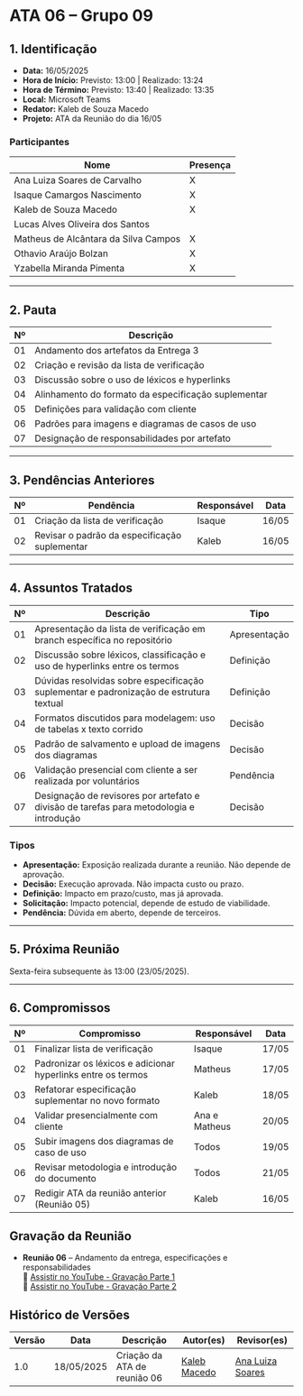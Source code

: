 # ATA 06 – Grupo 09

## 1. Identificação

- **Data:** 16/05/2025  
- **Hora de Início:** Previsto: 13:00 | Realizado: 13:24  
- **Hora de Término:** Previsto: 13:40 | Realizado: 13:35  
- **Local:** Microsoft Teams  
- **Redator:** Kaleb de Souza Macedo  
- **Projeto:** ATA da Reunião do dia 16/05

### Participantes

| Nome                                     | Presença |
|------------------------------------------|----------|
| Ana Luiza Soares de Carvalho             | X        |
| Isaque Camargos Nascimento               | X        |
| Kaleb de Souza Macedo                    | X        |
| Lucas Alves Oliveira dos Santos          |          |
| Matheus de Alcântara da Silva Campos     | X        |
| Othavio Araújo Bolzan                    | X         |
| Yzabella Miranda Pimenta                 | X        |

---

## 2. Pauta

| Nº  | Descrição                                                                 |
|-----|---------------------------------------------------------------------------|
| 01  | Andamento dos artefatos da Entrega 3                                     |
| 02  | Criação e revisão da lista de verificação                                |
| 03  | Discussão sobre o uso de léxicos e hyperlinks                            |
| 04  | Alinhamento do formato da especificação suplementar                      |
| 05  | Definições para validação com cliente                                    |
| 06  | Padrões para imagens e diagramas de casos de uso                         |
| 07  | Designação de responsabilidades por artefato                             |

---

## 3. Pendências Anteriores

| Nº  | Pendência                                              | Responsável | Data   |
|-----|--------------------------------------------------------|-------------|--------|
| 01  | Criação da lista de verificação                        | Isaque      | 16/05  |
| 02  | Revisar o padrão da especificação suplementar          | Kaleb       | 16/05  |

---

## 4. Assuntos Tratados

| Nº  | Descrição                                                                                     | Tipo         |
|-----|-----------------------------------------------------------------------------------------------|--------------|
| 01  | Apresentação da lista de verificação em branch específica no repositório                     | Apresentação |
| 02  | Discussão sobre léxicos, classificação e uso de hyperlinks entre os termos                   | Definição    |
| 03  | Dúvidas resolvidas sobre especificação suplementar e padronização de estrutura textual        | Definição    |
| 04  | Formatos discutidos para modelagem: uso de tabelas x texto corrido                           | Decisão      |
| 05  | Padrão de salvamento e upload de imagens dos diagramas                                       | Decisão      |
| 06  | Validação presencial com cliente a ser realizada por voluntários                             | Pendência    |
| 07  | Designação de revisores por artefato e divisão de tarefas para metodologia e introdução      | Decisão      |

### Tipos

- **Apresentação:** Exposição realizada durante a reunião. Não depende de aprovação.  
- **Decisão:** Execução aprovada. Não impacta custo ou prazo.  
- **Definição:** Impacto em prazo/custo, mas já aprovada.  
- **Solicitação:** Impacto potencial, depende de estudo de viabilidade.  
- **Pendência:** Dúvida em aberto, depende de terceiros.

---

## 5. Próxima Reunião

Sexta-feira subsequente às 13:00 (23/05/2025).

---

## 6. Compromissos

| Nº  | Compromisso                                                        | Responsável                     | Data   |
|-----|---------------------------------------------------------------------|----------------------------------|--------|
| 01  | Finalizar lista de verificação                                     | Isaque                          | 17/05  |
| 02  | Padronizar os léxicos e adicionar hyperlinks entre os termos       | Matheus                         | 17/05  |
| 03  | Refatorar especificação suplementar no novo formato                | Kaleb                           | 18/05  |
| 04  | Validar presencialmente com cliente                                | Ana e Matheus                   | 20/05  |
| 05  | Subir imagens dos diagramas de caso de uso                         | Todos                           | 19/05  |
| 06  | Revisar metodologia e introdução do documento                      | Todos                           | 21/05  |
| 07  | Redigir ATA da reunião anterior (Reunião 05)                       | Kaleb                           | 16/05  |

## Gravação da Reunião

- **Reunião 06** – Andamento da entrega, especificações e responsabilidades  
  🔗 [Assistir no YouTube - Gravação Parte 1](https://youtu.be/F8IsJzlDr6E?si=a2CWKz4awPNL9GR9)  
  🔗 [Assistir no YouTube - Gravação Parte 2](https://youtu.be/AMBm6U19yKQ)

## Histórico de Versões

| Versão | Data       | Descrição                | Autor(es)                              | Revisor(es)                        |
|--------|------------|--------------------------|----------------------------------------|------------------------------------|
| 1.0    | 18/05/2025 | Criação da ATA de reunião 06 | [Kaleb Macedo](https://github.com/kalebmacedo) | [Ana Luiza Soares](https://github.com/Ana-Luiza-SC) |